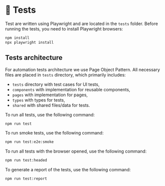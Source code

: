 # 🧪 Tests

Test are written using Playwright and are located in the `tests` folder. Before running the tests, you need to install Playwright browsers:

```bash
npm install
npx playwright install
```

## Tests architecture

For automation tests architecture we use Page Object Pattern. All necessary files are placed in `tests` directory, which primarily includes:

- `tests` directory with test cases for UI tests,
- `components` with implementation for reusable components,
- `pages` with implementation for pages,
- `types` with types for tests,
- `shared` with shared files/data for tests.

To run all tests, use the following command:

```bash
npm run test
```

To run smoke tests, use the following command:

```bash
npm run test:e2e:smoke
```

To run all tests with the browser opened, use the following command:

```bash
npm run test:headed
```

To generate a report of the tests, use the following command:

```bash
npm run test:report
```
